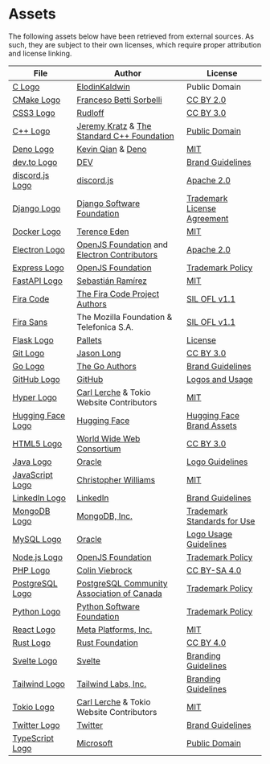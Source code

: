 # Assets

The following assets below have been retrieved from external sources. As such, they are subject to their own licenses, which require proper attribution and license linking.

| File                                                   | Author                                                                                                         | License                                                                                                                         |
| ------------------------------------------------------ | -------------------------------------------------------------------------------------------------------------- | ------------------------------------------------------------------------------------------------------------------------------- |
| [C Logo](src/lib/icons/lang/c.svg)                     | [ElodinKaldwin](https://commons.wikimedia.org/wiki/File:C_Programming_Language.svg)                            | Public Domain                                                                                                                   |
| [CMake Logo](src/lib/icons/tech/cmake.svg)             | [Franceso Betti Sorbelli](https://commons.wikimedia.org/wiki/File:Cmake.svg)                                   | [CC BY 2.0]                                                                                                                     |
| [CSS3 Logo](src/lib/icons/lang/css.svg)                | [Rudloff](https://commons.wikimedia.org/wiki/File:CSS3_logo_and_wordmark.svg)                                  | [CC BY 3.0]                                                                                                                     |
| [C++ Logo](src/lib/icons/lang/cpp.svg)                 | [Jeremy Kratz](https://jeremykratz.com/) & [The Standard C++ Foundation](https://isocpp.org/home/terms-of-use) | [Public Domain](https://isocpp.org/home/terms-of-use)                                                                           |
| [Deno Logo](src/lib/icons/tech/deno.svg)               | [Kevin Qian](https://ksm.sh/) & [Deno](https://deno.com/)                                                      | [MIT](https://github.com/denoland/dotland/blob/925ae4fd931935f8ea479a61b8bfaa97584c1feb/LICENSE)                                |
| [dev.to Logo](src/lib/icons/social/dev.svg)            | [DEV](https://dev.to/)                                                                                         | [Brand Guidelines](https://dev.to/brand)                                                                                        |
| [discord.js Logo](src/lib/icons/lib/discord.js.svg)    | [discord.js](https://discord.js.org/)                                                                          | [Apache 2.0](https://github.com/discordjs/discord.js/blob/6aba9e99eb92429ed84a010a2051e658d0c641c4/packages/discord.js/LICENSE) |
| [Django Logo](src/lib/icons/lib/django.svg)            | [Django Software Foundation](https://www.djangoproject.com/foundation/)                                        | [Trademark License Agreement](https://www.djangoproject.com/trademarks/)                                                        |
| [Docker Logo](src/lib/icons/tech/docker.svg)           | [Terence Eden](https://github.com/edent/SuperTinyIcons)                                                        | [MIT](https://github.com/edent/SuperTinyIcons/blob/9384edf56607d09037ad46b3c49d979c27ecad18/LICENSE)                            |
| [Electron Logo](src/lib/icons/lib/electron.svg)        | [OpenJS Foundation] and [Electron Contributors](https://www.electronjs.org/)                                   | [Apache 2.0](https://github.com/electron/website/blob/fd468b519b67488a872060ff7c0b037f73e16de4/LICENSE)                         |
| [Express Logo](src/lib/icons/lib/express.svg)          | [OpenJS Foundation]                                                                                            | [Trademark Policy][OpenJS Foundation Trademark Policy]                                                                          |
| [FastAPI Logo](src/lib/icons/lib/fastapi.svg)          | [Sebastián Ramírez](https://tiangolo.com/)                                                                     | [MIT](https://github.com/tiangolo/fastapi/blob/46d1da08da73d8b4100e709edab9d84aa6b6a203/LICENSE)                                |
| [Fira Code](src/lib/fonts/FiraCode/)                   | [The Fira Code Project Authors](https://github.com/tonsky/FiraCode)                                            | [SIL OFL v1.1](src/lib/fonts/FiraCode/OFL.txt)                                                                                  |
| [Fira Sans](src/lib/fonts/FiraSans/)                   | The Mozilla Foundation & Telefonica S.A.                                                                       | [SIL OFL v1.1](src/lib/fonts/FiraSans/OFL.txt)                                                                                  |
| [Flask Logo](src/lib/icons/lib/flask.svg)              | [Pallets](https://palletsprojects.com/p/flask/)                                                                | [License](https://github.com/pallets/flask/blob/7ed89d3f9d2207c9a607f5dcdce106c0278e1332/artwork/LICENSE.rst)                   |
| [Git Logo](src/lib/icons/tech/git.svg)                 | [Jason Long](https://jasonlong.me/)                                                                            | [CC BY 3.0]                                                                                                                     |
| [Go Logo](src/lib/icons/lang/go.svg)                   | [The Go Authors](https://go.dev/)                                                                              | [Brand Guidelines](https://go.dev/blog/go-brand)                                                                                |
| [GitHub Logo](src/lib/icons/social/github.svg)         | [GitHub](https://github.com)                                                                                   | [Logos and Usage](https://github.com/logos)                                                                                     |
| [Hyper Logo](src/lib/icons/lib/hyper.svg)              | [Carl Lerche] & Tokio Website Contributors                                                                     | [MIT][MIT Tokio]                                                                                                                |
| [Hugging Face Logo](src/lib/icons/lib/huggingface.svg) | [Hugging Face](https://huggingface.co/)                                                                        | [Hugging Face Brand Assets](https://huggingface.co/brand)                                                                       |
| [HTML5 Logo](src/lib/icons/lang/html.svg)              | [World Wide Web Consortium](https://www.w3.org/)                                                               | [CC BY 3.0]                                                                                                                     |
| [Java Logo](src/lib/icons/lang/java.svg)               | [Oracle]                                                                                                       | [Logo Guidelines](https://www.oracle.com/a/ocom/docs/java-licensing-logo-guidelines-1908204.pdf)                                |
| [JavaScript Logo](src/lib/icons/lang/js.svg)           | [Christopher Williams](https://www.voodootikigod.com/)                                                         | [MIT](https://github.com/voodootikigod/logo.js/blob/1544bdeed6d618a6cfe4f0650d04ab8d9cfa76d9/LICENSE)                           |
| [LinkedIn Logo](src/lib/icons/social/linkedin.svg)     | [LinkedIn](https://www.linkedin.com/)                                                                          | [Brand Guidelines](https://brand.linkedin.com/)                                                                                 |
| [MongoDB Logo](src/lib/icons/tech/mongo.svg)           | [MongoDB, Inc.](https://www.mongodb.com/)                                                                      | [Trademark Standards for Use](https://www.mongodb.com/legal/trademark-usage-guidelines)                                         |
| [MySQL Logo](src/lib/icons/tech/mysql.svg)             | [Oracle]                                                                                                       | [Logo Usage Guidelines](https://www.mysql.com/about/legal/trademark.html)                                                       |
| [Node.js Logo](src/lib/icons/tech/node.svg)            | [OpenJS Foundation]                                                                                            | [Trademark Policy][OpenJS Foundation Trademark Policy]                                                                          |
| [PHP Logo](src/lib/icons/lang/php.svg)                 | [Colin Viebrock](https://viebrock.ca/)                                                                         | [CC BY-SA 4.0]                                                                                                                  |
| [PostgreSQL Logo](src/lib/icons/tech/postgres.svg)     | [PostgreSQL Community Association of Canada](https://www.postgres.ca/)                                         | [Trademark Policy](https://www.postgresql.org/about/policies/trademarks/)                                                       |
| [Python Logo](src/lib/icons/lang/python.svg)           | [Python Software Foundation](https://www.python.org/psf-landing/)                                              | [Trademark Policy](https://www.python.org/psf/trademarks/)                                                                      |
| [React Logo](src/lib/icons/lib/react.svg)              | [Meta Platforms, Inc.](https://react.dev/)                                                                     | [MIT](https://github.com/facebook/react/blob/a5fc797db14c6e05d4d5c4dbb22a0dd70d41f5d5/LICENSE)                                  |
| [Rust Logo](src/lib/icons/lang/rust.svg)               | [Rust Foundation](https://foundation.rust-lang.org/)                                                           | [CC BY 4.0]                                                                                                                     |
| [Svelte Logo](src/lib/icons/lib/svelte.svg)            | [Svelte](https://svelte.dev/)                                                                                  | [Branding Guidelines](https://github.com/sveltejs/branding/blob/c4dfca6743572087a6aef0e109ffe3d95596e86a/README.md)             |
| [Tailwind Logo](src/lib/icons/lib/tailwind.svg)        | [Tailwind Labs, Inc.](https://tailwindcss.com/)                                                                | [Branding Guidelines](https://tailwindcss.com/brand)                                                                            |
| [Tokio Logo](src/lib/icons/lib/tokio.svg)              | [Carl Lerche] & Tokio Website Contributors                                                                     | [MIT][MIT Tokio]                                                                                                                |
| [Twitter Logo](src/lib/icons/social/twitter.svg)       | [Twitter](https://twitter.com/)                                                                                | [Brand Guidelines](https://about.twitter.com/en/who-we-are/brand-toolkit)                                                       |
| [TypeScript Logo](src/lib/icons/lang/ts.svg)           | [Microsoft](https://www.typescriptlang.org/)                                                                   | [Public Domain](https://www.typescriptlang.org/branding/)                                                                       |

[Carl Lerche]: https://carllerche.com/
[Oracle]: https://www.mysql.com/about/legal/trademark.html
[OpenJS Foundation]: https://openjsf.org/
[OpenJS Foundation Trademark Policy]: https://trademark-policy.openjsf.org/
[MIT Tokio]: https://github.com/tokio-rs/website/blob/f4226811e9804c133667631c0564e499e1b4deff/LICENSE
[CC BY 2.0]: https://creativecommons.org/licenses/by/2.0/
[CC BY 3.0]: https://creativecommons.org/licenses/by/3.0/
[CC BY 4.0]: https://creativecommons.org/licenses/by/4.0/
[CC BY-SA 4.0]: https://creativecommons.org/licenses/by-sa/4.0/
